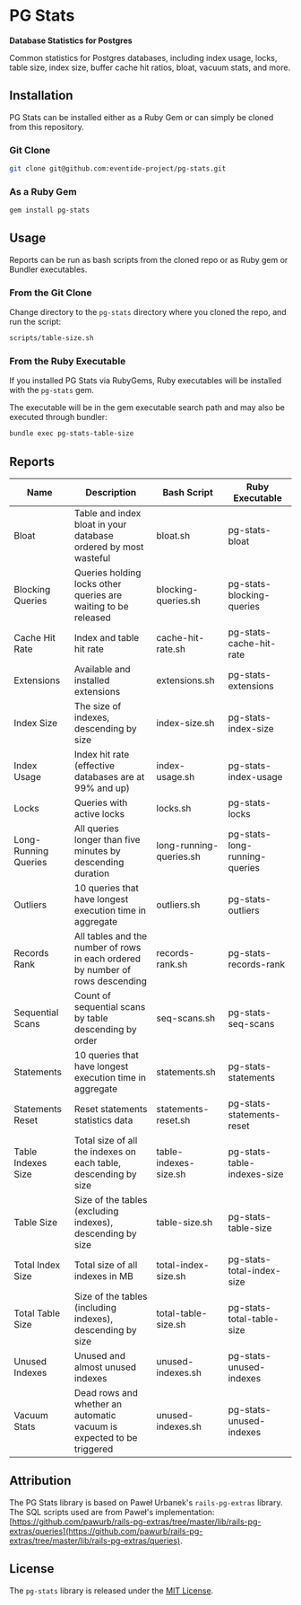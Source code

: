 # PG Stats

**Database Statistics for Postgres**

Common statistics for Postgres databases, including index usage, locks, table size, index size, buffer cache hit ratios, bloat, vacuum stats, and more.

## Installation

PG Stats can be installed either as a Ruby Gem or can simply be cloned from this repository.

### Git Clone

``` bash
git clone git@github.com:eventide-project/pg-stats.git
```

### As a Ruby Gem

``` bash
gem install pg-stats
```

## Usage

Reports can be run as bash scripts from the cloned repo or as Ruby gem or Bundler executables.

### From the Git Clone

Change directory to the `pg-stats` directory where you cloned the repo, and run the script:

``` bash
scripts/table-size.sh
```

### From the Ruby Executable

If you installed PG Stats via RubyGems, Ruby executables will be installed with the `pg-stats` gem.

The executable will be in the gem executable search path and may also be executed through bundler:

``` bash
bundle exec pg-stats-table-size
```

## Reports

| Name | Description | Bash Script | Ruby Executable |
| --- | --- | --- | --- |
| Bloat | Table and index bloat in your database ordered by most wasteful | bloat.sh | pg-stats-bloat |
| Blocking Queries | Queries holding locks other queries are waiting to be released | blocking-queries.sh | pg-stats-blocking-queries |
| Cache Hit Rate | Index and table hit rate | cache-hit-rate.sh | pg-stats-cache-hit-rate |
| Extensions | Available and installed extensions | extensions.sh | pg-stats-extensions |
| Index Size | The size of indexes, descending by size | index-size.sh | pg-stats-index-size |
| Index Usage | Index hit rate (effective databases are at 99% and up) | index-usage.sh | pg-stats-index-usage |
| Locks | Queries with active locks | locks.sh | pg-stats-locks |
| Long-Running Queries | All queries longer than five minutes by descending duration | long-running-queries.sh | pg-stats-long-running-queries |
| Outliers | 10 queries that have longest execution time in aggregate | outliers.sh | pg-stats-outliers |
| Records Rank | All tables and the number of rows in each ordered by number of rows descending | records-rank.sh | pg-stats-records-rank |
| Sequential Scans | Count of sequential scans by table descending by order | seq-scans.sh | pg-stats-seq-scans |
| Statements | 10 queries that have longest execution time in aggregate | statements.sh | pg-stats-statements |
| Statements Reset | Reset statements statistics data | statements-reset.sh | pg-stats-statements-reset |
| Table Indexes Size | Total size of all the indexes on each table, descending by size | table-indexes-size.sh | pg-stats-table-indexes-size |
| Table Size | Size of the tables (excluding indexes), descending by size | table-size.sh | pg-stats-table-size |
| Total Index Size | Total size of all indexes in MB | total-index-size.sh | pg-stats-total-index-size |
| Total Table Size | Size of the tables (including indexes), descending by size | total-table-size.sh | pg-stats-total-table-size |
| Unused Indexes | Unused and almost unused indexes | unused-indexes.sh | pg-stats-unused-indexes |
| Vacuum Stats | Dead rows and whether an automatic vacuum is expected to be triggered | unused-indexes.sh | pg-stats-unused-indexes |

## Attribution

The PG Stats library is based on Paweł Urbanek's `rails-pg-extras` library. The SQL scripts used are from Paweł's implementation: [https://github.com/pawurb/rails-pg-extras/tree/master/lib/rails-pg-extras/queries](https://github.com/pawurb/rails-pg-extras/tree/master/lib/rails-pg-extras/queries).

## License

The `pg-stats` library is released under the [MIT License](https://github.com/eventide-project/pg-stats/blob/master/MIT-License.txt).
